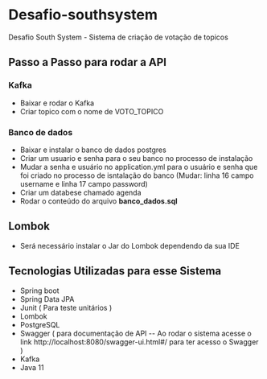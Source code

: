 # Desafio-southsystem
Desafio South System - Sistema de criação de votação de topicos

## Passo a Passo para rodar a API 
  ### Kafka
   * Baixar e rodar o Kafka
   * Criar topico com o nome de VOTO_TOPICO
   
  ### Banco de dados
  * Baixar e instalar o banco de dados postgres
  * Criar um usuario e senha para o seu banco no processo de instalação
  * Mudar a senha e usuário no application.yml para o usuário e senha que foi criado no processo de isntalação do banco (Mudar: linha 16 campo username e linha 17 campo password)
  * Criar um databese chamado agenda
  * Rodar o conteúdo do arquivo **banco_dados.sql**

  ## Lombok 
   * Será necessário instalar o Jar do Lombok dependendo da sua IDE

## Tecnologias Utilizadas para esse Sistema
 * Spring boot
 * Spring Data JPA
 * Junit ( Para teste unitários )
 * Lombok
 * PostgreSQL
 * Swagger ( para documentação de API -- Ao rodar o sistema acesse o link http://localhost:8080/swagger-ui.html#/ para ter acesso o Swagger )
 * Kafka
 * Java 11
